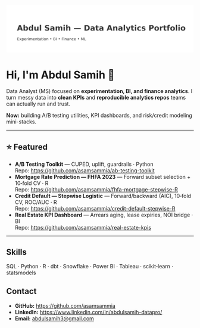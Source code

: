 ![Profile Banner](assets/profile-banner.png)

# Hi, I'm Abdul Samih 👋

Data Analyst (MS) focused on **experimentation, BI, and finance analytics**. I turn messy data into
**clean KPIs** and **reproducible analytics repos** teams can actually run and trust.

**Now:** building A/B testing utilities, KPI dashboards, and risk/credit modeling mini-stacks.

---

## ⭐ Featured
- **A/B Testing Toolkit** — CUPED, uplift, guardrails · Python  
  Repo: https://github.com/asamsammia/ab-testing-toolkit
- **Mortgage Rate Prediction — FHFA 2023** — Forward subset selection + 10‑fold CV · R  
  Repo: https://github.com/asamsammia/fhfa-mortgage-stepwise-R
- **Credit Default — Stepwise Logistic** — Forward/backward (AIC), 10‑fold CV, ROC/AUC · R  
  Repo: https://github.com/asamsammia/credit-default-stepwise-R
- **Real Estate KPI Dashboard** — Arrears aging, lease expiries, NOI bridge · BI  
  Repo: https://github.com/asamsammia/real-estate-kpis

---

## Skills
SQL · Python · R · dbt · Snowflake · Power BI · Tableau · scikit‑learn · statsmodels

## Contact
- **GitHub:** https://github.com/asamsammia
- **LinkedIn:** https://www.linkedin.com/in/abdulsamih-datapro/
- **Email:** abdulsamih3@gmail.com
